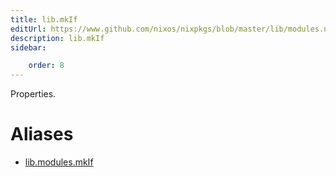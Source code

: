 ```yaml
---
title: lib.mkIf
editUrl: https://www.github.com/nixos/nixpkgs/blob/master/lib/modules.nix#L1011C10
description: lib.mkIf
sidebar:

    order: 8
---
```


Properties.


# Aliases

- [lib.modules.mkIf](/nix-doc-comments/reference/lib/modules/lib-modules-mkIf)


